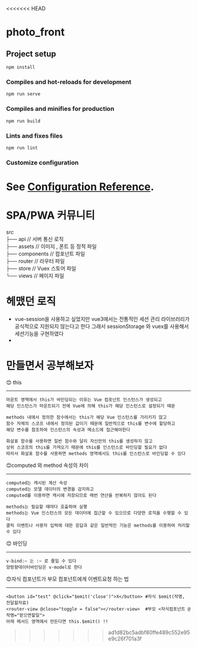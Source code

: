 <<<<<<< HEAD
# photo_front

## Project setup
```
npm install
```

### Compiles and hot-reloads for development
```
npm run serve
```

### Compiles and minifies for production
```
npm run build
```

### Lints and fixes files
```
npm run lint
```

### Customize configuration
See [Configuration Reference](https://cli.vuejs.org/config/).
=======
# SPA/PWA 커뮤니티

src<br>
├── api          // 서버 통신 로직<br>
├── assets      // 이미지 , 폰트 등 정적 파일<br>
├── components // 컴포넌트 파일<br>
├── router    // 라우터 파일<br>
├── store    // Vuex 스토어 파일<br>
└── views   // 페이지 파일<br>

# 헤맸던 로직

  - vue-session을 사용하고 싶었지만 vue3에서는 전통적인 세션 관리 라이브러리가 공식적으로 지원되지 않는다고 한다 그래서 sessionStorage 와 vuex를 사용해서 세션기능을 구현하였다
  - 

# 만들면서 공부해보자

😊 this <hr>

    마운트 영역에서 this가 바인딩되는 이유는 Vue 컴포넌트 인스턴스가 생성되고 
    해당 인스턴스가 마운트되기 전에 Vue에 의해 this가 해당 인스턴스로 설정되기 때문
    
    methods 내에서 정의한 함수에서는 this가 해당 Vue 인스턴스를 가리키지 않고
    함수 자체의 스코프 내에서 정의된 값이기 때문에 일반적으로 this를 변수에 할당하고
    해당 변수를 참조하여 인스턴스의 속성과 메소드에 접근해야한다
    
    화살표 함수를 사용하면 일반 함수와 달리 자신만의 this를 생성하지 않고
    상위 스코프의 this를 가져오기 때문에 this를 인스턴스로 바인딩할 필요가 없다
    따라서 화살표 함수를 사용하면 methods 영역에서도 this를 인스턴스로 바인딩할 수 있다

😊computed 와 method 속성의 차이 <hr>

    computed는 캐시된 계산 속성
    computed는 모델 데이터의 변경을 감지하고
    computed를 이용하면 캐시에 저장되므로 매번 연산을 반복하지 않아도 된다

    methods는 필요할 때마다 호출하여 실행
    methods는 Vue 인스턴스의 모든 데이터에 접근할 수 있으므로 다양한 로직을 수행할 수 있다
    클릭 이벤트나 사용자 입력에 대한 응답과 같은 일반적인 기능은 methods를 이용하여 처리할 수 있다

😊 바인딩 <hr>

    v-bind:~ 는 :~ 로 줄일 수 있다
    양방향데이터바인딩은 v-model로 한다

😊자식 컴포넌트가 부모 컴포넌트에게 이벤트요청 하는 법 <hr>

    <button id="test" @click="$emit('close')">X</button> #자식 $emit(작명, 전달할자료)
    <router-view @close="toggle = false"></router-view>  #부모 <자식컴포넌트 @작명="받으면할일">
    아래 메서드 영역에서 만든다면 this.$emit() !!

>>>>>>> ad1d82bc5adbf80ffe489c552e95e9c26f701a3f
